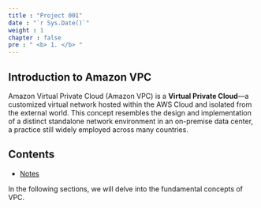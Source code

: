 ```yaml
---
title : "Project 001"
date : "`r Sys.Date()`" 
weight : 1 
chapter : false
pre : " <b> 1. </b> "
---
```


## Introduction to Amazon VPC

Amazon Virtual Private Cloud (Amazon VPC) is a **Virtual Private Cloud**—a customized virtual network hosted within the AWS Cloud and isolated from the external world. This concept resembles the design and implementation of a distinct standalone network environment in an on-premise data center, a practice still widely employed across many countries.

## Contents

- [Notes](1.1-notes/)

In the following sections, we will delve into the fundamental concepts of VPC.
